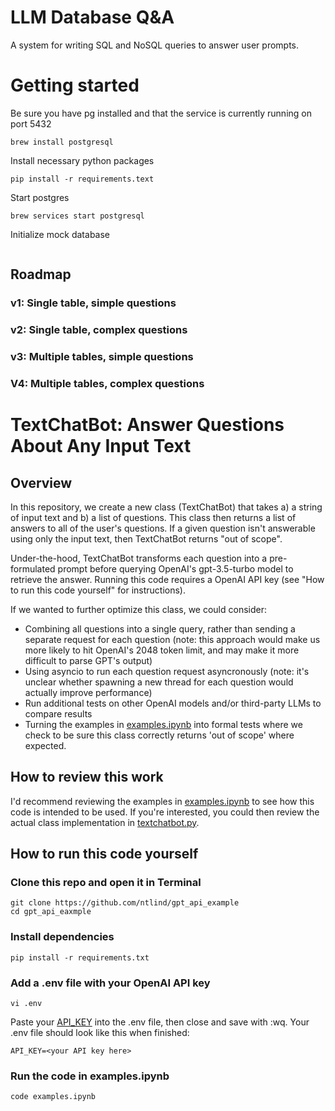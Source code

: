 # LLM Database Q&A

A system for writing SQL and NoSQL queries to answer user prompts.

# Getting started

Be sure you have pg installed and that the service is currently running on port 5432

```
brew install postgresql
```

Install necessary python packages

```
pip install -r requirements.text
```

Start postgres

```
brew services start postgresql
```

Initialize mock database
```
```

## Roadmap

### v1: Single table, simple questions

### v2: Single table, complex questions

### v3: Multiple tables, simple questions

### V4: Multiple tables, complex questions


# TextChatBot: Answer Questions About Any Input Text
## Overview
In this repository, we create a new class (TextChatBot) that takes a) a string of input text and b) a list of questions. This class then returns a list of answers to all of the user's questions. If a given question isn't answerable using only the input text, then TextChatBot returns "out of scope".

Under-the-hood, TextChatBot transforms each question into a pre-formulated prompt before querying OpenAI's gpt-3.5-turbo model to retrieve the answer. Running this code requires a OpenAI API key (see "How to run this code yourself" for instructions).

If we wanted to further optimize this class, we could consider:
- Combining all questions into a single query, rather than sending a separate request for each question (note: this approach would make us more likely to hit OpenAI's 2048 token limit, and may make it more difficult to parse GPT's output)
- Using asyncio to run each question request asyncronously (note: it's unclear whether spawning a new thread for each question would actually improve performance)
- Run additional tests on other OpenAI models and/or third-party LLMs to compare results
- Turning the examples in [examples.ipynb](https://github.com/ntlind/gpt_api_example/blob/main/examples.ipynb) into formal tests where we check to be sure this class correctly returns 'out of scope' where expected.

## How to review this work

I'd recommend reviewing the examples in [examples.ipynb](https://github.com/ntlind/gpt_api_example/blob/main/examples.ipynb) to see how this code is intended to be used. If you're interested, you could then review the actual class implementation in [textchatbot.py](https://github.com/ntlind/gpt_api_example/blob/main/textchatbot/textchatbot.py).

## How to run this code yourself

### Clone this repo and open it in Terminal

```
git clone https://github.com/ntlind/gpt_api_example
cd gpt_api_eaxmple
```

### Install dependencies
```
pip install -r requirements.txt
```

### Add a .env file with your OpenAI API key
```
vi .env
```

Paste your [API_KEY](https://platform.openai.com/account/api-keys) into the .env file, then close and save with :wq. Your .env file should look like this when finished:

```
API_KEY=<your API key here>
```

### Run the code in examples.ipynb
```
code examples.ipynb
```
